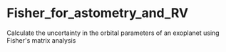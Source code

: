 # Fisher_for_astometry_and_RV
Calculate the uncertainty in the orbital parameters of an exoplanet using Fisher's matrix analysis
